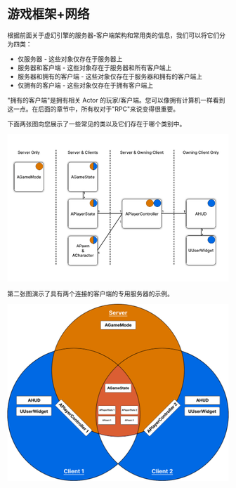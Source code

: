 # 游戏框架+网络

根据前面关于虚幻引擎的服务器-客户端架构和常用类的信息，我们可以将它们分为四类：

- 仅服务器 - 这些对象仅存在于服务器上
- 服务器和客户端 - 这些对象存在于服务器和所有客户端上
- 服务器和拥有的客户端 - 这些对象仅存在于服务器和拥有的客户端上
- 仅拥有的客户端 - 这些对象仅存在于拥有客户端上

"拥有的客户端"是拥有相关 Actor 的玩家/客户端。您可以像拥有计算机一样看到这一点。在后面的章节中，所有权对于"RPC"来说变得很重要。

下面两张图向您展示了一些常见的类以及它们存在于哪个类别中。

![上述四个类别中列出的常用类。](../images/image.png)

第二张图演示了具有两个连接的客户端的专用服务器的示例。

![具有两个连接客户端的专用服务器中类的维恩图示例。](../images/image-1.png)
